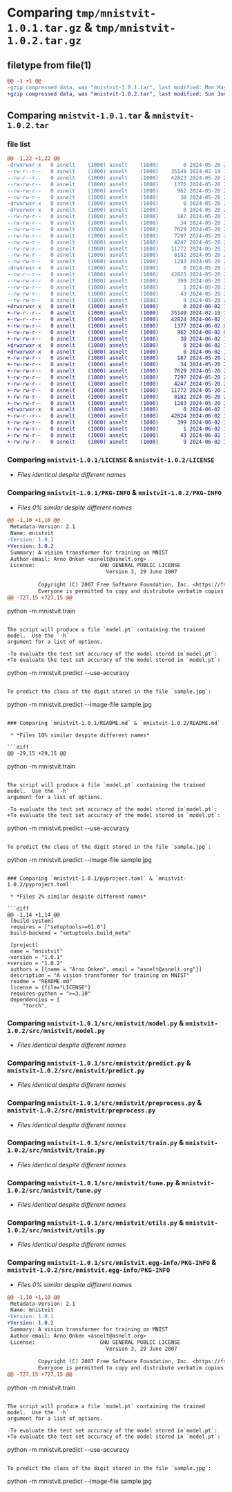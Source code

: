 # Comparing `tmp/mnistvit-1.0.1.tar.gz` & `tmp/mnistvit-1.0.2.tar.gz`

## filetype from file(1)

```diff
@@ -1 +1 @@
-gzip compressed data, was "mnistvit-1.0.1.tar", last modified: Mon May 20 22:24:13 2024, max compression
+gzip compressed data, was "mnistvit-1.0.2.tar", last modified: Sun Jun  2 10:14:16 2024, max compression
```

## Comparing `mnistvit-1.0.1.tar` & `mnistvit-1.0.2.tar`

### file list

```diff
@@ -1,22 +1,22 @@
-drwxrwxr-x   0 asnelt    (1000) asnelt    (1000)        0 2024-05-20 22:24:13.124329 mnistvit-1.0.1/
--rw-r--r--   0 asnelt    (1000) asnelt    (1000)    35149 2024-02-19 12:26:31.000000 mnistvit-1.0.1/LICENSE
--rw-r--r--   0 asnelt    (1000) asnelt    (1000)    42823 2024-05-20 22:24:13.124329 mnistvit-1.0.1/PKG-INFO
--rw-rw-r--   0 asnelt    (1000) asnelt    (1000)     1376 2024-05-20 21:08:59.000000 mnistvit-1.0.1/README.md
--rw-rw-r--   0 asnelt    (1000) asnelt    (1000)      962 2024-05-20 22:22:44.000000 mnistvit-1.0.1/pyproject.toml
--rw-rw-r--   0 asnelt    (1000) asnelt    (1000)       38 2024-05-20 22:24:13.124329 mnistvit-1.0.1/setup.cfg
-drwxrwxr-x   0 asnelt    (1000) asnelt    (1000)        0 2024-05-20 22:24:13.120329 mnistvit-1.0.1/src/
-drwxrwxr-x   0 asnelt    (1000) asnelt    (1000)        0 2024-05-20 22:24:13.124329 mnistvit-1.0.1/src/mnistvit/
--rw-rw-r--   0 asnelt    (1000) asnelt    (1000)      187 2024-05-20 21:07:20.000000 mnistvit-1.0.1/src/mnistvit/__init__.py
--rw-rw-r--   0 asnelt    (1000) asnelt    (1000)       34 2024-05-20 21:08:56.000000 mnistvit-1.0.1/src/mnistvit/__main__.py
--rw-rw-r--   0 asnelt    (1000) asnelt    (1000)     7629 2024-05-20 21:09:01.000000 mnistvit-1.0.1/src/mnistvit/model.py
--rw-rw-r--   0 asnelt    (1000) asnelt    (1000)     7297 2024-05-20 21:09:01.000000 mnistvit-1.0.1/src/mnistvit/predict.py
--rw-rw-r--   0 asnelt    (1000) asnelt    (1000)     4247 2024-05-20 21:09:01.000000 mnistvit-1.0.1/src/mnistvit/preprocess.py
--rw-rw-r--   0 asnelt    (1000) asnelt    (1000)    11772 2024-05-20 21:09:01.000000 mnistvit-1.0.1/src/mnistvit/train.py
--rw-rw-r--   0 asnelt    (1000) asnelt    (1000)     8182 2024-05-20 21:09:01.000000 mnistvit-1.0.1/src/mnistvit/tune.py
--rw-rw-r--   0 asnelt    (1000) asnelt    (1000)     1283 2024-05-20 21:08:52.000000 mnistvit-1.0.1/src/mnistvit/utils.py
-drwxrwxr-x   0 asnelt    (1000) asnelt    (1000)        0 2024-05-20 22:24:13.124329 mnistvit-1.0.1/src/mnistvit.egg-info/
--rw-r--r--   0 asnelt    (1000) asnelt    (1000)    42823 2024-05-20 22:24:13.000000 mnistvit-1.0.1/src/mnistvit.egg-info/PKG-INFO
--rw-rw-r--   0 asnelt    (1000) asnelt    (1000)      399 2024-05-20 22:24:13.000000 mnistvit-1.0.1/src/mnistvit.egg-info/SOURCES.txt
--rw-rw-r--   0 asnelt    (1000) asnelt    (1000)        1 2024-05-20 22:24:13.000000 mnistvit-1.0.1/src/mnistvit.egg-info/dependency_links.txt
--rw-rw-r--   0 asnelt    (1000) asnelt    (1000)       43 2024-05-20 22:24:13.000000 mnistvit-1.0.1/src/mnistvit.egg-info/requires.txt
--rw-rw-r--   0 asnelt    (1000) asnelt    (1000)        9 2024-05-20 22:24:13.000000 mnistvit-1.0.1/src/mnistvit.egg-info/top_level.txt
+drwxrwxr-x   0 asnelt    (1000) asnelt    (1000)        0 2024-06-02 10:14:16.898667 mnistvit-1.0.2/
+-rw-r--r--   0 asnelt    (1000) asnelt    (1000)    35149 2024-02-19 12:26:31.000000 mnistvit-1.0.2/LICENSE
+-rw-r--r--   0 asnelt    (1000) asnelt    (1000)    42824 2024-06-02 10:14:16.898667 mnistvit-1.0.2/PKG-INFO
+-rw-rw-r--   0 asnelt    (1000) asnelt    (1000)     1377 2024-06-02 08:32:29.000000 mnistvit-1.0.2/README.md
+-rw-rw-r--   0 asnelt    (1000) asnelt    (1000)      962 2024-06-02 09:50:57.000000 mnistvit-1.0.2/pyproject.toml
+-rw-rw-r--   0 asnelt    (1000) asnelt    (1000)       38 2024-06-02 10:14:16.898667 mnistvit-1.0.2/setup.cfg
+drwxrwxr-x   0 asnelt    (1000) asnelt    (1000)        0 2024-06-02 10:14:16.894667 mnistvit-1.0.2/src/
+drwxrwxr-x   0 asnelt    (1000) asnelt    (1000)        0 2024-06-02 10:14:16.898667 mnistvit-1.0.2/src/mnistvit/
+-rw-rw-r--   0 asnelt    (1000) asnelt    (1000)      187 2024-05-20 21:07:20.000000 mnistvit-1.0.2/src/mnistvit/__init__.py
+-rw-rw-r--   0 asnelt    (1000) asnelt    (1000)       34 2024-05-20 21:08:56.000000 mnistvit-1.0.2/src/mnistvit/__main__.py
+-rw-rw-r--   0 asnelt    (1000) asnelt    (1000)     7629 2024-05-20 21:09:01.000000 mnistvit-1.0.2/src/mnistvit/model.py
+-rw-rw-r--   0 asnelt    (1000) asnelt    (1000)     7297 2024-05-20 21:09:01.000000 mnistvit-1.0.2/src/mnistvit/predict.py
+-rw-rw-r--   0 asnelt    (1000) asnelt    (1000)     4247 2024-05-20 21:09:01.000000 mnistvit-1.0.2/src/mnistvit/preprocess.py
+-rw-rw-r--   0 asnelt    (1000) asnelt    (1000)    11772 2024-05-20 21:09:01.000000 mnistvit-1.0.2/src/mnistvit/train.py
+-rw-rw-r--   0 asnelt    (1000) asnelt    (1000)     8182 2024-05-20 21:09:01.000000 mnistvit-1.0.2/src/mnistvit/tune.py
+-rw-rw-r--   0 asnelt    (1000) asnelt    (1000)     1283 2024-05-20 21:08:52.000000 mnistvit-1.0.2/src/mnistvit/utils.py
+drwxrwxr-x   0 asnelt    (1000) asnelt    (1000)        0 2024-06-02 10:14:16.898667 mnistvit-1.0.2/src/mnistvit.egg-info/
+-rw-r--r--   0 asnelt    (1000) asnelt    (1000)    42824 2024-06-02 10:14:16.000000 mnistvit-1.0.2/src/mnistvit.egg-info/PKG-INFO
+-rw-rw-r--   0 asnelt    (1000) asnelt    (1000)      399 2024-06-02 10:14:16.000000 mnistvit-1.0.2/src/mnistvit.egg-info/SOURCES.txt
+-rw-rw-r--   0 asnelt    (1000) asnelt    (1000)        1 2024-06-02 10:14:16.000000 mnistvit-1.0.2/src/mnistvit.egg-info/dependency_links.txt
+-rw-rw-r--   0 asnelt    (1000) asnelt    (1000)       43 2024-06-02 10:14:16.000000 mnistvit-1.0.2/src/mnistvit.egg-info/requires.txt
+-rw-rw-r--   0 asnelt    (1000) asnelt    (1000)        9 2024-06-02 10:14:16.000000 mnistvit-1.0.2/src/mnistvit.egg-info/top_level.txt
```

### Comparing `mnistvit-1.0.1/LICENSE` & `mnistvit-1.0.2/LICENSE`

 * *Files identical despite different names*

### Comparing `mnistvit-1.0.1/PKG-INFO` & `mnistvit-1.0.2/PKG-INFO`

 * *Files 0% similar despite different names*

```diff
@@ -1,10 +1,10 @@
 Metadata-Version: 2.1
 Name: mnistvit
-Version: 1.0.1
+Version: 1.0.2
 Summary: A vision transformer for training on MNIST
 Author-email: Arno Onken <asnelt@asnelt.org>
 License:                     GNU GENERAL PUBLIC LICENSE
                                Version 3, 29 June 2007
         
          Copyright (C) 2007 Free Software Foundation, Inc. <https://fsf.org/>
          Everyone is permitted to copy and distribute verbatim copies
@@ -727,15 +727,15 @@
 ```
 python -m mnistvit.train
 ```
 
 The script will produce a file `model.pt` containing the trained model.  Use the `-h`
 argument for a list of options.
 
-To evaluate the test set accuracy of the model stored in`model.pt`:
+To evaluate the test set accuracy of the model stored in `model.pt`:
 ```
 python -m mnistvit.predict --use-accuracy
 ```
 
 To predict the class of the digit stored in the file `sample.jpg`:
 ```
 python -m mnistvit.predict --image-file sample.jpg
```

### Comparing `mnistvit-1.0.1/README.md` & `mnistvit-1.0.2/README.md`

 * *Files 10% similar despite different names*

```diff
@@ -29,15 +29,15 @@
 ```
 python -m mnistvit.train
 ```
 
 The script will produce a file `model.pt` containing the trained model.  Use the `-h`
 argument for a list of options.
 
-To evaluate the test set accuracy of the model stored in`model.pt`:
+To evaluate the test set accuracy of the model stored in `model.pt`:
 ```
 python -m mnistvit.predict --use-accuracy
 ```
 
 To predict the class of the digit stored in the file `sample.jpg`:
 ```
 python -m mnistvit.predict --image-file sample.jpg
```

### Comparing `mnistvit-1.0.1/pyproject.toml` & `mnistvit-1.0.2/pyproject.toml`

 * *Files 2% similar despite different names*

```diff
@@ -1,14 +1,14 @@
 [build-system]
 requires = ["setuptools>=61.0"]
 build-backend = "setuptools.build_meta"
 
 [project]
 name = "mnistvit"
-version = "1.0.1"
+version = "1.0.2"
 authors = [{name = "Arno Onken", email = "asnelt@asnelt.org"}]
 description = "A vision transformer for training on MNIST"
 readme = "README.md"
 license = {file="LICENSE"}
 requires-python = ">=3.10"
 dependencies = [
     "torch",
```

### Comparing `mnistvit-1.0.1/src/mnistvit/model.py` & `mnistvit-1.0.2/src/mnistvit/model.py`

 * *Files identical despite different names*

### Comparing `mnistvit-1.0.1/src/mnistvit/predict.py` & `mnistvit-1.0.2/src/mnistvit/predict.py`

 * *Files identical despite different names*

### Comparing `mnistvit-1.0.1/src/mnistvit/preprocess.py` & `mnistvit-1.0.2/src/mnistvit/preprocess.py`

 * *Files identical despite different names*

### Comparing `mnistvit-1.0.1/src/mnistvit/train.py` & `mnistvit-1.0.2/src/mnistvit/train.py`

 * *Files identical despite different names*

### Comparing `mnistvit-1.0.1/src/mnistvit/tune.py` & `mnistvit-1.0.2/src/mnistvit/tune.py`

 * *Files identical despite different names*

### Comparing `mnistvit-1.0.1/src/mnistvit/utils.py` & `mnistvit-1.0.2/src/mnistvit/utils.py`

 * *Files identical despite different names*

### Comparing `mnistvit-1.0.1/src/mnistvit.egg-info/PKG-INFO` & `mnistvit-1.0.2/src/mnistvit.egg-info/PKG-INFO`

 * *Files 0% similar despite different names*

```diff
@@ -1,10 +1,10 @@
 Metadata-Version: 2.1
 Name: mnistvit
-Version: 1.0.1
+Version: 1.0.2
 Summary: A vision transformer for training on MNIST
 Author-email: Arno Onken <asnelt@asnelt.org>
 License:                     GNU GENERAL PUBLIC LICENSE
                                Version 3, 29 June 2007
         
          Copyright (C) 2007 Free Software Foundation, Inc. <https://fsf.org/>
          Everyone is permitted to copy and distribute verbatim copies
@@ -727,15 +727,15 @@
 ```
 python -m mnistvit.train
 ```
 
 The script will produce a file `model.pt` containing the trained model.  Use the `-h`
 argument for a list of options.
 
-To evaluate the test set accuracy of the model stored in`model.pt`:
+To evaluate the test set accuracy of the model stored in `model.pt`:
 ```
 python -m mnistvit.predict --use-accuracy
 ```
 
 To predict the class of the digit stored in the file `sample.jpg`:
 ```
 python -m mnistvit.predict --image-file sample.jpg
```

